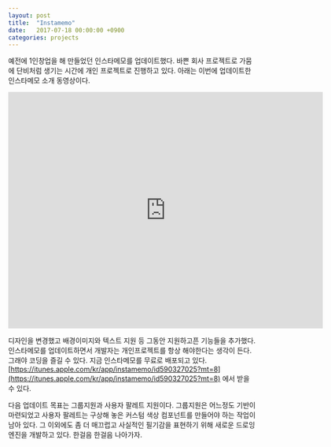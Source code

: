 ```yaml
---
layout: post
title:  "Instamemo"
date:   2017-07-18 00:00:00 +0900
categories: projects
---
```


예전에 1인창업을 해 만들었던 인스타메모를 업데이트했다. 바쁜 회사 프로젝트로 가뭄에 단비처럼 생기는 시간에 개인 프로젝트로 진행하고 있다. 아래는 이번에 업데이트한 인스타메모 소개 동영상이다.
 
<iframe width="640" height="480" src="http://www.youtube.com/embed/UNXM0MFJvf8" frameborder="0"></iframe>

디자인을 변경했고 배경이미지와 텍스트 지원 등 그동안 지원하고픈 기능들을 추가했다. 인스타메모를 업데이트하면서 개발자는 개인프로젝트를 항상 해야한다는 생각이 든다. 그래야 코딩을 즐길 수 있다. 지금 인스타메모를 무료로 배포되고 있다. [https://itunes.apple.com/kr/app/instamemo/id590327025?mt=8](https://itunes.apple.com/kr/app/instamemo/id590327025?mt=8) 에서 받을 수 있다.

다음 업데이트 목표는 그룹지원과 사용자 팔레트 지원이다. 그룹지원은 어느정도 기반이 마련되었고 사용자 팔레트는 구상해 놓은 커스텀 색상 컴포넌트를 만들어야 하는 작업이 남아 있다. 그 이외에도 좀 더 매끄럽고 사실적인 필기감을 표현하기 위해 새로운 드로잉엔진을 개발하고 있다. 한걸음 한걸음 나아가자.

